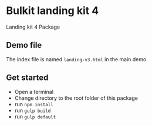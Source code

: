 # Bulkit landing kit 4

Landing kit 4 Package

## Demo file

The index file is named `landing-v3.html` in the main demo

## Get started

* Open a terminal
* Change directory to the root folder of this package
* run `npm install`
* run `gulp build`
* run `gulp default`